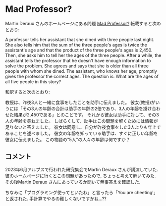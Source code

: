 # Mad Professor?

Martin Deraux さんのホームページにある問題
[Mad Professor?](http://www-fourier.univ-grenoble-alpes.fr/~deraux/puzzle/professor.html)
転載すると次のとおり:

A professor tells her assistant that she dined with three people last night.
She also tells him that the sum of the three people's ages is twice the assistant's age and that the product of the three people's ages is 2,450. 
Then, she asks him to tell her the ages of the three people. 
After a while, the assistant tells the professor that he doesn't have enough information to solve the problem. 
She agrees and says that she is older than all three people with whom she dined. 
The assistant, who knows her age, promptly gives the professor the correct ages. 
The question is: What are the ages of all five people in this story?


和訳すると次のとおり: 

教授は、昨夜3人と一緒に食事をしたことを助手に伝えました。
彼女(教授)がいうには「その3人の年齢の合計は助手の年齢の2倍であり、3人の年齢を掛け合わせた結果が2,450である」とのことです。
それから彼女は助手に対して、その3人の年齢を尋ねました。
しばらくして、助手はこの問題を解くためには情報が足りないと答えました。
彼女は同意し、自分が昨夜食事をした3人よりも年上であることを述べました。
彼女の年齢を知っている助手は、すぐに正しい年齢を彼女に伝えました。
この物語の"5人"の人々の年齢は何ですか？

## コメント

2023年6月アルプスで行われた研究集会でMartin Deraux さんが講演していた. 
彼のホームページに行くとこの問題があったので, ちょっと考えて解いてみた.
その後Martin Deraux さんにあっているか聞いて無事答えを確認した. 
 
ちなみに「プログラミング使ってといたわ」と言ったら「You are cheeting!」と返された. 
手計算でやるの難しくないですかね...??